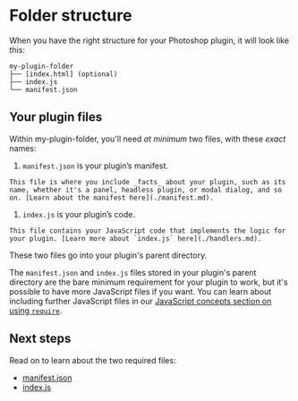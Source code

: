 # Folder structure

 When you have the right structure for your Photoshop plugin, it will look like this:

```
my-plugin-folder
├── [index.html] (optional)
├── index.js
└── manifest.json
```

## Your plugin files

Within my-plugin-folder, you'll need _at minimum_ two files, with these _exact_ names:


1.   `manifest.json` is your plugin’s manifest.

    This file is where you include _facts_ about your plugin, such as its name, whether it's a panel, headless plugin, or modal dialog, and so on. [Learn about the manifest here](./manifest.md).

1.   `index.js` is your plugin’s code. 

    This file contains your JavaScript code that implements the logic for your plugin. [Learn more about `index.js` here](./handlers.md).


These two files go into your plugin's parent directory.

The `manifest.json` and `index.js` files stored in your plugin's parent directory are the bare minimum requirement for your plugin to work, but it's possible to have more JavaScript files if you want. You can learn about including further JavaScript files in our [JavaScript concepts section on using `require`](/reference/javascript/javascript-support.html#can-i-use-require).


## Next steps

Read on to learn about the two required files:

- [manifest.json](./manifest.md)
- [index.js](./handlers.md)